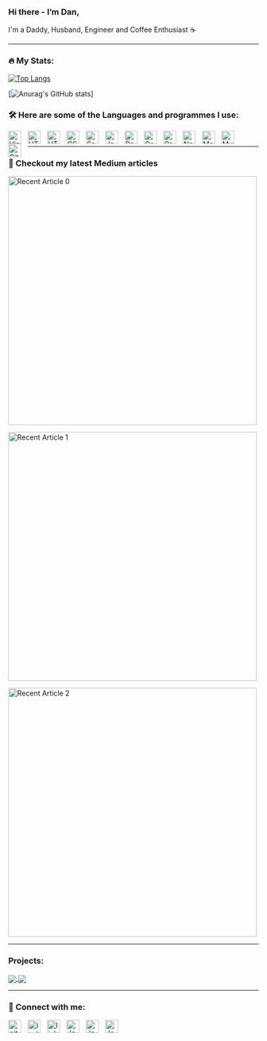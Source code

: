 ### Hi there - I’m Dan,

I'm a Daddy, Husband, Engineer and Coffee Enthusiast :coffee:

---

### :fire: My Stats:

[![Top Langs](https://github-readme-stats.vercel.app/api/top-langs/?username=DanielPaulWilkinson&layout=compact&theme=vision-friendly-dark)](https://github.com/anuraghazra/github-readme-stats)
  
  
[![Anurag's GitHub stats](https://github-readme-stats.vercel.app/api?username=DanielPaulWilkinson&show_icons=true&theme=radical)]
  
### :hammer_and_wrench: Here are some of the Languages and programmes I use:

<img align="left" alt="Visual Studio Code" width="26px" src="https://cdn.jsdelivr.net/gh/devicons/devicon/icons/vscode/vscode-original.svg" style="padding-right:10px;" /><img align="left" alt="HTML5" width="26px" src="https://cdn.jsdelivr.net/gh/devicons/devicon/icons/csharp/csharp-original.svg" style="padding-right:10px;" />

<img align="left" alt="HTML5" width="26px" src="https://cdn.jsdelivr.net/gh/devicons/devicon/icons/html5/html5-original.svg" style="padding-right:10px;" />
<img align="left" alt="CSS3" width="26px" src="https://cdn.jsdelivr.net/gh/devicons/devicon/icons/css3/css3-original.svg" style="padding-right:10px;" />
<img align="left" alt="Sass" width="26px" src="https://cdn.jsdelivr.net/gh/devicons/devicon/icons/sass/sass-original.svg" style="padding-right:10px;" />
<img align="left" alt="JavaScript" width="26px" src="https://cdn.jsdelivr.net/gh/devicons/devicon/icons/javascript/javascript-original.svg" style="padding-right:10px;" />
<img align="left" alt="React" width="26px" src="https://cdn.jsdelivr.net/gh/devicons/devicon/icons/react/react-original.svg" style="padding-right:10px;" />
<img align="left" alt="Gatsby" width="26px" src="https://cdn.jsdelivr.net/gh/devicons/devicon/icons/gatsby/gatsby-original.svg" style="padding-right:10px;" />
<img align="left" alt="GraphQL" width="26px" src="https://cdn.jsdelivr.net/gh/devicons/devicon/icons/graphql/graphql-plain.svg" style="padding-right:10px;" />
<img align="left" alt="Node.js" width="26px" src="https://cdn.jsdelivr.net/gh/devicons/devicon/icons/nodejs/nodejs-original.svg" style="padding-right:10px;" />
<img align="left" alt="MongoDB" width="26px" src="https://cdn.jsdelivr.net/gh/devicons/devicon/icons/mongodb/mongodb-original.svg" style="padding-right:10px;">
<img align="left" alt="MySQL" width="26px" src="https://cdn.jsdelivr.net/gh/devicons/devicon/icons/mysql/mysql-original.svg" style="padding-right:10px;" />
<img align="left" alt="Git" width="26px" src="https://cdn.jsdelivr.net/gh/devicons/devicon/icons/git/git-original.svg" style="padding-right:10px;" />

&nbsp;&nbsp;

---

### :bookmark_tabs: Checkout my latest Medium articles

<a width="200" target="_blank" href="https://github-readme-medium-recent-article.vercel.app/medium/@dpw-developer/0"><img width="500" src="https://github-readme-medium-recent-article.vercel.app/medium/@dpw-developer/0" alt="Recent Article 0"></a>

<a width="200" target="_blank" href="https://github-readme-medium-recent-article.vercel.app/medium/@dpw-developer/1"><img width="500" width="200" src="https://github-readme-medium-recent-article.vercel.app/medium/@dpw-developer/1" alt="Recent Article 1"></a>

<a width="200" target="_blank" href="https://github-readme-medium-recent-article.vercel.app/medium/@dpw-developer/2"><img width="500" src="https://github-readme-medium-recent-article.vercel.app/medium/@dpw-developer/2" alt="Recent Article 2"></a>

---

### Projects:

<a href="https://github.com/DanielPaulWilkinson/development-plan-api">
  <img align="center" src="https://github-readme-stats.vercel.app/api/pin/?username=DanielPaulWilkinson&repo=development-plan-api" />
</a>
<a href="https://github.com/DanielPaulWilkinson/development-plan">
  <img align="center" src="https://github-readme-stats.vercel.app/api/pin/?username=DanielPaulWilkinson&repo=development-plan" />
</a>

---

### :email: Connect with me:

<a href="https://github.com/DanielPaulWilkinson/"><img align="left" alt="github"  width="26px" src="https://user-images.githubusercontent.com/29014077/190671863-7d21a85e-6978-482f-87ee-beba62f6a97f.svg" style="padding-right:10px;" /></a>

<a href="https://www.instagram.com/danielpaulwilkinson"><img align="left" alt="instagram" width="26px" src="https://user-images.githubusercontent.com/29014077/190671869-87a25088-7592-4b98-a8c9-1b49293ca204.svg" style="padding-right:10px;" /></a>

<a href="https://www.linkedin.com/in/daniel-wilkinson/"><img align="left" alt="linkedin" width="26px" src="https://user-images.githubusercontent.com/29014077/190671875-9c181e7f-f486-4cb5-b884-dcfd4895e6d3.svg" style="padding-right:10px;" /></a>

<a href="https://stackoverflow.com/users/8794904/daniel-wilkinson"><img align="left" alt="JavaScript" width="26px" src="https://user-images.githubusercontent.com/29014077/190671880-5f8f8968-4d8b-487b-ace3-e20a03bc59b9.svg" style="padding-right:10px;" /></a>

<a href="https://twitter.com/dpw_daniel"><img align="left" alt="JavaScript" width="26px" src="https://user-images.githubusercontent.com/29014077/190671889-ba7d3c9a-bd94-452d-93db-54520d785620.svg" style="padding-right:10px;" /></a>

<a href="https://www.youtube.com/channel/UCcUpAefxf8SH0y77uJ-M-jw"><img align="left" alt="JavaScript" width="26px" src="https://user-images.githubusercontent.com/29014077/190671898-3cef6105-39e1-411a-b780-7d5d9a86400a.svg" style="padding-right:10px;" /></a>

&nbsp;&nbsp;
